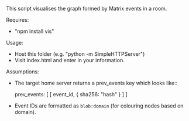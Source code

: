 This script visualises the graph formed by Matrix events in a room.

Requires:
 - "npm install vis"

Usage:
 - Host this folder (e.g. "python -m SimpleHTTPServer")
 - Visit index.html and enter in your information.
  
Assumptions:
 - The target home server returns a prev_events key which looks like::
 
    prev_events: [
      [ event_id, { sha256: "hash" } ]
    ]
    
 - Event IDs are formatted as ``blob:domain`` (for colouring nodes based on domain).

